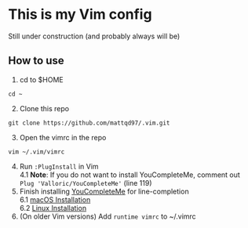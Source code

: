 # This is my Vim config

Still under construction (and probably always will be)

## How to use
1. cd to $HOME
```
cd ~
```
2. Clone this repo
```
git clone https://github.com/mattqd97/.vim.git
```
3. Open the vimrc in the repo
```
vim ~/.vim/vimrc
```
4. Run `:PlugInstall` in Vim  
  4.1 **Note**: If you do not want to install YouCompleteMe, comment out `Plug 'Valloric/YouCompleteMe'` (line 119)  
5. Finish installing [YouCompleteMe](https://github.com/ycm-core/YouCompleteMe) for line-completion  
  6.1 [macOS Installation](https://github.com/ycm-core/YouCompleteMe#macos)  
  6.2 [Linux Installation](https://github.com/ycm-core/YouCompleteMe#linux-64-bit)  
6. (On older Vim versions) Add `runtime vimrc` to ~/.vimrc  


